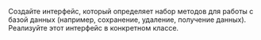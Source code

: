 Создайте интерфейс, который определяет набор методов для работы с базой данных (например, сохранение, удаление, 
получение данных). Реализуйте этот интерфейс в конкретном классе.